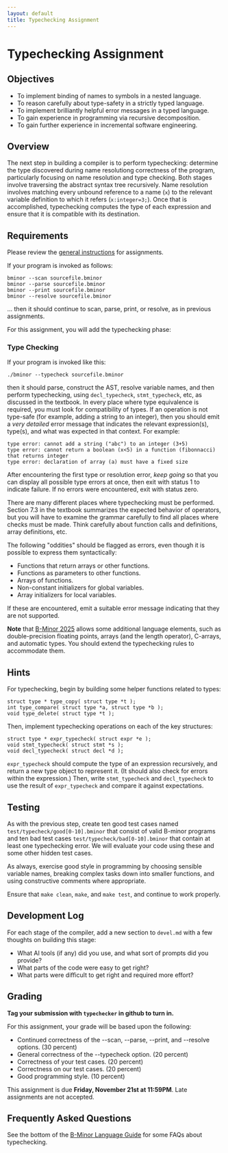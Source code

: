 ```yaml
---
layout: default
title: Typechecking Assignment
---
```


# Typechecking Assignment

## Objectives

-  To implement binding of names to symbols in a nested language.
-  To reason carefully about type-safety in a strictly typed language.
-  To implement brilliantly helpful error messages in a typed language.
-  To gain experience in programming via recursive decomposition.
-  To gain further experience in incremental software engineering.

## Overview
 
The next step in building a compiler is to perform typechecking:
determine the type 
discovered during name resolutiong
correctness of the program, particularly focusing on name resolution
and type checking.  Both stages involve traversing the abstract
syntax tree recursively.  Name resolution involves matching every
unbound reference to a name (`x`) to the relevant variable
definition to which it refers (`x:integer=3;`).
Once that is accomplished, typechecking computes the type of each
expression and ensure that it is compatible with its destination.

## Requirements

Please review the [general instructions](general) for assignments.

If your program is invoked as follows:
```
bminor --scan sourcefile.bminor
bminor --parse sourcefile.bminor
bminor --print sourcefile.bminor
bminor --resolve sourcefile.bminor
```
... then it should continue to scan, parse, print, or resolve, as in previous assignments.

For this assignment, you will add the typechecking phase:

### Type Checking

If your program is invoked like this:

```
./bminor --typecheck sourcefile.bminor
```

then it should parse, construct the AST, resolve variable names,
and then perform typechecking, using `decl_typecheck`, `stmt_typecheck`,
etc, as discussed in the textbook.  In every place where type equivalence is required,
you must look for compatibility of types.  If an operation is not type-safe
(for example, adding a string to an integer), then you should emit a *very detailed*
error message that indicates the relevant expression(s), type(s), and
what was expected in that context.  For example:

```
type error: cannot add a string ("abc") to an integer (3+5)
type error: cannot return a boolean (x<5) in a function (fibonnacci) that returns integer
type error: declaration of array (a) must have a fixed size
```
					  
After encountering the first type or resolution error, *keep going* so that you can display all possible type errors at once, then exit with status 1 to indicate failure.  If no errors were encountered, exit with status zero.

There are many different places where typechecking must be performed.
Section 7.3 in the textbook summarizes the expected behavior of operators,
but you will have to examine the grammar carefully to find all places
where checks must be made.
Think carefully about function calls and definitions, array
definitions, etc.

The following "oddities" should be flagged as errors, even though
it is possible to express them syntactically:

- Functions that return arrays or other functions.
- Functions as parameters to other functions.
- Arrays of functions.
- Non-constant initializers for global variables.
- Array initializers for local variables.

If these are encountered, emit a suitable error message indicating that they are not supported.

**Note** that [B-Minor 2025](bminor) allows some additional language elements,
such as double-precision floating points, arrays (and the length operator), C-arrays,
and automatic types.  You should extend the typechecking rules to accommodate them.

## Hints

For typechecking, begin by building some helper functions related to types:

```
struct type * type_copy( struct type *t );
int type_compare( struct type *a, struct type *b );
void type_delete( struct type *t );
```

Then, implement typechecking operations on each of the key structures:
```
struct type * expr_typecheck( struct expr *e );
void stmt_typecheck( struct stmt *s );
void decl_typecheck( struct decl *d );
```

`expr_typecheck` should compute the type of an expression
recursively, and return a new type object to represent it.
(It should also check for errors within the expression.)
Then, write `stmt_typecheck` and `decl_typecheck`
to use the result of `expr_typecheck` and compare it
against expectations.

## Testing

As with the previous step, create ten good test cases named `test/typecheck/good[0-10].bminor`
that consist of valid B-minor programs and ten bad test cases `test/typecheck/bad[0-10].bminor`
that contain at least one typechecking error.
We will evaluate your code using these and some other hidden test cases.

As always, exercise good style in programming by choosing sensible
variable names, breaking complex tasks down into smaller functions,
and using constructive comments where appropriate.

Ensure that `make clean`, `make`, and `make test`, and continue to work properly.

## Development Log

For each stage of the compiler, add a new section to `devel.md` with a few thoughts on building this stage:
- What AI tools (if any) did you use, and what sort of prompts did you provide?
- What parts of the code were easy to get right?
- What parts were difficult to get right and required more effort?

## Grading

**Tag your submission with `typechecker` in github to turn in.**

For this assignment, your grade will be based upon the following:

-  Continued correctness of the --scan, --parse, --print, and --resolve options. (30 percent)
-  General correctness of the --typecheck option. (20 percent)
-  Correctness of your test cases. (20 percent)
-  Correctness on our test cases.  (20 percent)
-  Good programming style. (10 percent)

This assignment is due **Friday, November 21st at 11:59PM**.  Late assignments are not accepted.

## Frequently Asked Questions

See the bottom of the [B-Minor Language Guide](bminor) for some FAQs about typechecking.
